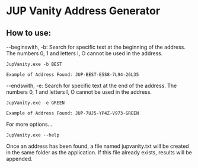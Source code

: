 # JUP Vanity Address Generator

## How to use:

--beginswith, -b:
Search for specific text at the beginning of the address. The numbers 0, 1 and letters I, O cannot be used in the address. 

```
JupVanity.exe -b BEST

Example of Address Found: JUP-BEST-E5S8-7L94-26L35
```

--endswith, -e:
Search for specific text at the end of the address. The numbers 0, 1 and letters I, O cannot be used in the address.
```
JupVanity.exe -e GREEN

Example of Address Found: JUP-7UJ5-YP4Z-V973-GREEN
```

For more options...
```
JupVanity.exe --help
```

Once an address has been found, a file named jupvanity.txt will be created in the same folder as the application.
If this file already exists, results will be appended.
